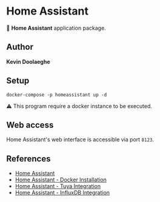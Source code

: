# Home Assistant

:triangular_flag_on_post: **Home Assistant** application package.

## Author

**Kevin Doolaeghe**

## Setup

```
docker-compose -p homeassistant up -d
```

:warning: This program require a docker instance to be executed.

## Web access

Home Assistant's web interface is accessible via port `8123`.

## References

* [Home Assistant](https://www.home-assistant.io/)
* [Home Assistant - Docker Installation](https://www.home-assistant.io/installation/linux#docker-compose)
* [Home Assistant - Tuya Integration](https://www.home-assistant.io/integrations/tuya/)
* [Home Assistant - InfluxDB Integration](https://www.home-assistant.io/integrations/influxdb)
